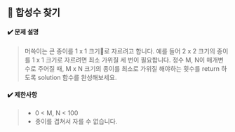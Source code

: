 ## :blue_book: 합성수 찾기

#### :heavy_check_mark: 문제 설명 
> 머쓱이는 큰 종이를 1 x 1 크기로 자르려고 합니다. 예를 들어 2 x 2 크기의 종이를 1 x 1 크기로 자르려면 최소 가위질 세 번이 필요합니다. 정수 M, N이 매개변수로 주어질 때, M x N 크기의 종이를 최소로 가위질 해야하는 횟수를 return 하도록 solution 함수를 완성해보세요.

#### :heavy_check_mark: 제한사항
> * 0 < M, N < 100
> * 종이를 겹쳐서 자를 수 없습니다.
